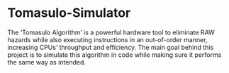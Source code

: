 # Tomasulo-Simulator
The ‘Tomasulo Algorithm’ is a powerful hardware tool to eliminate RAW hazards while also executing instructions in an out-of-order manner, increasing CPUs’ throughput and efficiency. The main goal behind this project is to simulate this algorithm in code while making sure it performs the same way as intended.
